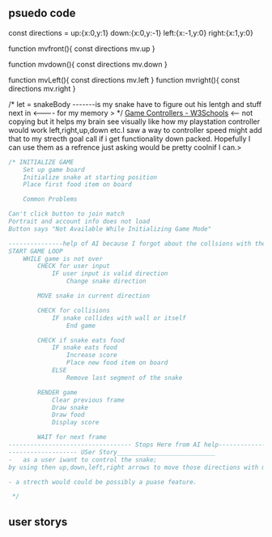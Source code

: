 ## psuedo code
const directions = 
up:{x:0,y:1}
down:{x:0,y:-1}
left:{x:-1,y:0}
right:{x:1,y:0}

function mvfront(){
     const directions mv.up
}

function mvdown(){
     const directions mv.down
}

function mvLeft(){
    const directions mv.left
}
function mvright(){
     const directions mv.right
}


/* let = snakeBody -------is my  snake have to figure out his lentgh and stuff next in <---- for my memory > */
[Game Controllers - W3Schools](https://www.w3schools.com/graphics/game_controllers.asp)  <-- not copying but it helps my brain see visually like how my playstation controller would work left,right,up,down etc.I saw a way to controller speed might add that to my strecth goal call if i get functionality down packed. Hopefully I can use them as a refrence just asking would be pretty coolnif I can.>

```js 
/* INITIALIZE GAME
    Set up game board
    Initialize snake at starting position
    Place first food item on board

    Common Problems

Can't click button to join match
Portrait and account info does not load
Button says "Not Available While Initializing Game Mode"

---------------help of AI because I forgot about the collsions with the snake below stops at 9render game)git c the rest is mines--------------
START GAME LOOP
    WHILE game is not over
        CHECK for user input
            IF user input is valid direction
                Change snake direction

        MOVE snake in current direction

        CHECK for collisions
            IF snake collides with wall or itself
                End game

        CHECK if snake eats food
            IF snake eats food
                Increase score
                Place new food item on board
            ELSE
                Remove last segment of the snake

        RENDER game
            Clear previous frame
            Draw snake
            Draw food
            Display score

        WAIT for next frame
---------------------------------- Stops Here from AI help---------------------------------------------------------------
------------------- USer Story___________________________
-   as a user iwant to control the snake;
by using then up,down,left,right arrows to move those directions with my snake

- a strecth would could be possibly a puase feature.

 */ 
``` 
  ## user storys
